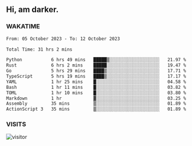 ## Hi, am darker.

### WAKATIME

<!--START_SECTION:waka-->

```txt
From: 05 October 2023 - To: 12 October 2023

Total Time: 31 hrs 2 mins

Python           6 hrs 49 mins   █████▒░░░░░░░░░░░░░░░░░░░   21.97 %
Rust             6 hrs 2 mins    █████░░░░░░░░░░░░░░░░░░░░   19.47 %
Go               5 hrs 29 mins   ████▒░░░░░░░░░░░░░░░░░░░░   17.71 %
TypeScript       5 hrs 19 mins   ████▒░░░░░░░░░░░░░░░░░░░░   17.17 %
YAML             1 hr 25 mins    █░░░░░░░░░░░░░░░░░░░░░░░░   04.58 %
Bash             1 hr 11 mins    █░░░░░░░░░░░░░░░░░░░░░░░░   03.82 %
TOML             1 hr 10 mins    █░░░░░░░░░░░░░░░░░░░░░░░░   03.80 %
Markdown         1 hr            ▓░░░░░░░░░░░░░░░░░░░░░░░░   03.25 %
Assembly         35 mins         ▒░░░░░░░░░░░░░░░░░░░░░░░░   01.89 %
ActionScript 3   35 mins         ▒░░░░░░░░░░░░░░░░░░░░░░░░   01.89 %
```

<!--END_SECTION:waka-->

### VISITS
<!-- i should probably build this when i will have some time -->
![visitor](https://profile-counter.glitch.me/sanix-darker/count.svg)

